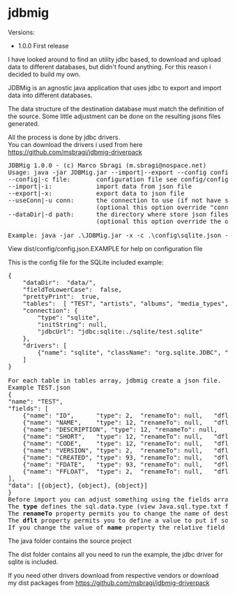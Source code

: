 # jdbmig
Versions: 
- 1.0.0 First release

I have looked around to find an utility jdbc based, to download and upload data to different databases, but didn't found anything. For this reason i decided to build my own.

JDBMig is an agnostic java application that uses jdbc to export and import data into different databases. 

The data structure of the destination database must match the definition of the source. Some little adjustment can be done on the resulting jsons files generated.

All the process is done by jdbc drivers. 
<br>You can download the drivers i used from here https://github.com/msbragi/jdbmig-driverpack

<pre>
JDBMig 1.0.0 - (c) Marco Sbragi (m.sbragi@nospace.net)
Usage: java -jar JDBMig.jar --import|--export --config config_file_path [--dataDir YOUR_EXISTING_PATH]
--config|-c file:       configuration file see config/config.json as example
--import|-i:            import data from json file
--export|-x:            export data to json file
--useConn|-u conn:      the connection to use (if not have standard [connection] defined or more than one)
                        (optional this option override "connection"  or "useConn" defined in [config].json)
--dataDir|-d path:      the directory where store json files or read from
                        (optional this option override the one defined in config.json)

Example: java -jar .\JDBMig.jar -x -c .\config\sqlite.json -d .\test
</pre>
View dist/config/config.json.EXAMPLE for help on configuration file

This is the config file for the SQLite included example: 
<pre>
{
	"dataDir":  "data/",
	"fieldToLowerCase":  false,
	"prettyPrint":  true,
	"tables":  [ "TEST", "artists", "albums", "media_types", "genres", "tracks", "playlist_track"  ],
	"connection": {
		"type": "sqlite",
		"initString": null,
		"jdbcUrl": "jdbc:sqlite:./sqlite/test.sqlite"
	},
	"drivers": [
		{"name": "sqlite", "className": "org.sqlite.JDBC", "jarFile": "lib/sqlite-jdbc-3.32.3.8.jar"}
	]
}

For each table in tables array, jdbmig create a json file. 
Example TEST.json
{
"name": "TEST",
"fields": [
	{"name": "ID",		"type": 2,	"renameTo": null,	"dflt": null},
	{"name": "NAME",	"type": 12,	"renameTo": null,	"dflt": null},
	{"name": "DESCRIPTION",	"type": 12,	"renameTo": null,	"dflt": null},
	{"name": "SHORT",	"type": 12,	"renameTo": null,	"dflt": null},
	{"name": "CODE",	"type": 12,	"renameTo": null,	"dflt": null},
	{"name": "VERSION",	"type": 2,	"renameTo": null,	"dflt": null},
	{"name": "CREATED",	"type": 93,	"renameTo": null,	"dflt": null},
	{"name": "FDATE",	"type": 93,	"renameTo": null,	"dflt": null},
	{"name": "FFLOAT",	"type": 2,	"renameTo": null,	"dflt": null}
],
"data": [{object}, {object}, {object}]
}
Before import you can adjust something using the fields array.
The <b>type</b> defines the sql.data.type (view Java.sql.type.txt for reference)
The <b>renameTo</b> property permits you to change the name of destination field in database.
The <b>dflt</b> property permits you to define a value to put if source value of data.field is null.
If you change the value of <b>name</b> property the relative field in data section will not be imported.
</pre>


The java folder contains the source project 

The dist folder contains all you need to run the example, the jdbc driver for sqlite is included. 

If you need other drivers download from respective vendors or download my dist packages from https://github.com/msbragi/jdbmig-driverpack
